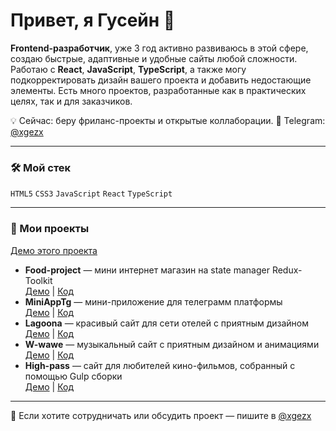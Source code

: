 # Привет, я Гусейн 👋

**Frontend-разработчик**, уже 3 год активно развиваюсь в этой сфере, создаю быстрые, адаптивные и удобные сайты любой сложности. Работаю с **React**, **JavaScript**, **TypeScript**, а также могу подкорректировать дизайн вашего проекта и добавить недостающие элементы. Есть много проектов, разработанные как в практических целях, так и для заказчиков.

💡 Сейчас: беру фриланс-проекты и открытые коллаборации. 
💬 Telegram: [@xgezx](https://t.me/xgezx)  

---

### 🛠 Мой стек
`HTML5` `CSS3` `JavaScript` `React` `TypeScript`

---

### 📌 Мои проекты
 
  [Демо этого проекта](https://rocont-project.vercel.app/)
- **Food-project** — мини интернет магазин на state manager Redux-Toolkit  
  [Демо](https://my-food-project-ten.vercel.app/) | [Код](https://github.com/Guseyn9/my-food-project)
- **MiniAppTg** — мини-приложение для телеграмм платформы  
  [Демо](https://mini-app-tg-nu.vercel.app/) | [Код](https://github.com/Guseyn9/Mini-App-Tg/)
- **Lagoona** — красивый сайт для сети отелей с приятным дизайном  
  [Демо](https://lagoona-one.vercel.app/) | [Код](https://github.com/Guseyn9/Lagoona)
- **W-wawe** — музыкальный сайт с приятным дизайном и анимациями  
  [Демо](https://w-wawe-cyan.vercel.app/) | [Код](https://github.com/Guseyn9/W-wawe)
- **High-pass** — сайт для любителей кино-фильмов, собранный с помощью Gulp сборки   
  [Демо](https://high-pass-snowy.vercel.app/) | [Код](https://github.com/Guseyn9/High-pass)

---

💌 Если хотите сотрудничать или обсудить проект — пишите в [@xgezx](https://t.me/xgezx)
